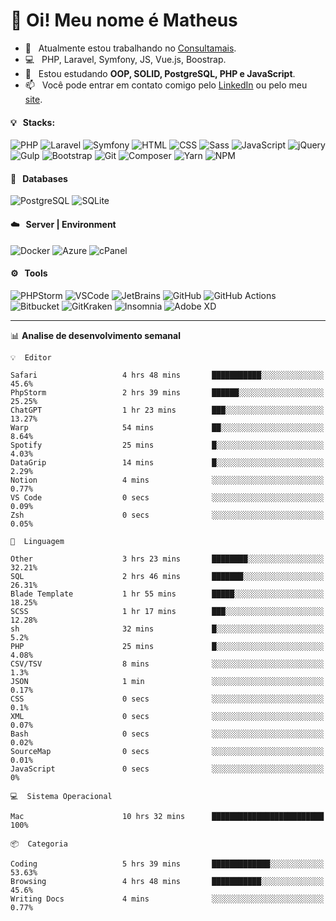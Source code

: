 # 👋 Oi! Meu nome é Matheus

- 🔭 &nbsp; Atualmente estou trabalhando no [Consultamais](https://consultamais.com.br/).
- 💻 &nbsp; PHP, Laravel, Symfony, JS, Vue.js, Boostrap.
- 🌱 &nbsp; Estou estudando **OOP, SOLID, PostgreSQL, PHP e JavaScript**.
- 📫 &nbsp; Você pode entrar em contato comigo pelo [LinkedIn](https://www.linkedin.com/in/matheuscamargoxavier/) ou pelo meu [site](https://matheuscamargo.co).

#### 💡 &nbsp; Stacks:
![PHP](https://img.shields.io/badge/-PHP-777BB4?&logo=php&logoColor=FFFFFF)
![Laravel](https://img.shields.io/badge/-Laravel-FF2D20?&logo=laravel&logoColor=FFFFFF)
![Symfony](https://img.shields.io/badge/-Symfony-000000?&logo=symfony&logoColor=FFFFFF)
![HTML](https://img.shields.io/badge/-HTML-E34F26?&logo=html5&logoColor=FFFFFF)
![CSS](https://img.shields.io/badge/-CSS-1572B6?&logo=css3&logoColor=FFFFFF)
![Sass](https://img.shields.io/badge/-Sass-CC6699?&logo=sass&logoColor=FFFFFF)
![JavaScript](https://img.shields.io/badge/-JavaScript-F7DF1E?&logo=javascript&logoColor=FFFFFF)
![jQuery](https://img.shields.io/badge/-jQuery-0769AD?&logo=jquery&logoColor=FFFFFF)
![Gulp](https://img.shields.io/badge/-Gulp-CF4647?&logo=gulp&logoColor=FFFFFF)
![Bootstrap](https://img.shields.io/badge/-Bootstrap-7952B3?&logo=bootstrap&logoColor=FFFFFF)
![Git](https://img.shields.io/badge/-Git-F05032?&logo=git&logoColor=FFFFFF)
![Composer](https://img.shields.io/badge/-Composer-885630?&logo=composer&logoColor=FFFFFF)
![Yarn](https://img.shields.io/badge/-Yarn-2C8EBB?&logo=yarn&logoColor=FFFFFF)
![NPM](https://img.shields.io/badge/-npm-CB3837?&logo=npm&logoColor=FFFFFF)

#### 💾 &nbsp; Databases
![PostgreSQL](https://img.shields.io/badge/-PostgreSQL-336791?&logo=PostgreSQL&logoColor=FFFFFF)
![SQLite](https://img.shields.io/badge/-SQLite-003B57?&logo=SQLite&logoColor=FFFFFF)

#### ☁️ &nbsp; Server | Environment
![Docker](https://img.shields.io/badge/-Docker-2496ED?&logo=docker&logoColor=FFFFFF)
![Azure](https://img.shields.io/badge/-Azure-0089D6?&logo=microsoft%20azure&logoColor=FFFFFF)
![cPanel](https://img.shields.io/badge/-cPanel-FF6C2C?&logo=cpanel&logoColor=FFFFFF)

#### ⚙️ &nbsp; Tools
![PHPStorm](https://img.shields.io/badge/-PHPStorm-000000?&logo=PHPStorm&logoColor=FFFFFF)
![VSCode](https://img.shields.io/badge/-VSCode-007ACC?&logo=Visual%20Studio%20Code&logoColor=FFFFFF) 
![JetBrains](https://img.shields.io/badge/-JetBrains-000000?&logo=jetbrains&logoColor=FFFFFF) 
![GitHub](https://img.shields.io/badge/-GitHub-181717?&logo=github&logoColor=FFFFFF) 
![GitHub Actions](https://img.shields.io/badge/-GitHub%20Actions-181717?&logo=GitHub%20Actions&logoColor=FFFFFF) 
![Bitbucket](https://img.shields.io/badge/-Bitbucket-0052CC?&logo=bitbucket&logoColor=FFFFFF)
![GitKraken](https://img.shields.io/badge/-GitKraken-179287?&logo=GitKraken&logoColor=FFFFFF)
![Insomnia](https://img.shields.io/badge/-Insomnia-5849BE?&logo=Insomnia&logoColor=FFFFFF)
![Adobe XD](https://img.shields.io/badge/-Adobe%20XD-FF61F6?&logo=adobe%20xd&logoColor=FFFFFF) 
_______

📊  **Analise de desenvolvimento semanal**
```text
💡  Editor

Safari                   4 hrs 48 mins       ███████████░░░░░░░░░░░░░░      45.6%
PhpStorm                 2 hrs 39 mins       ██████░░░░░░░░░░░░░░░░░░░     25.25%
ChatGPT                  1 hr 23 mins        ███░░░░░░░░░░░░░░░░░░░░░░     13.27%
Warp                     54 mins             ██░░░░░░░░░░░░░░░░░░░░░░░      8.64%
Spotify                  25 mins             █░░░░░░░░░░░░░░░░░░░░░░░░      4.03%
DataGrip                 14 mins             █░░░░░░░░░░░░░░░░░░░░░░░░      2.29%
Notion                   4 mins              ░░░░░░░░░░░░░░░░░░░░░░░░░      0.77%
VS Code                  0 secs              ░░░░░░░░░░░░░░░░░░░░░░░░░      0.09%
Zsh                      0 secs              ░░░░░░░░░░░░░░░░░░░░░░░░░      0.05%
```
```text
💬  Linguagem

Other                    3 hrs 23 mins       ████████░░░░░░░░░░░░░░░░░     32.21%
SQL                      2 hrs 46 mins       ███████░░░░░░░░░░░░░░░░░░     26.31%
Blade Template           1 hr 55 mins        █████░░░░░░░░░░░░░░░░░░░░     18.25%
SCSS                     1 hr 17 mins        ███░░░░░░░░░░░░░░░░░░░░░░     12.28%
sh                       32 mins             █░░░░░░░░░░░░░░░░░░░░░░░░       5.2%
PHP                      25 mins             █░░░░░░░░░░░░░░░░░░░░░░░░      4.08%
CSV/TSV                  8 mins              ░░░░░░░░░░░░░░░░░░░░░░░░░       1.3%
JSON                     1 min               ░░░░░░░░░░░░░░░░░░░░░░░░░      0.17%
CSS                      0 secs              ░░░░░░░░░░░░░░░░░░░░░░░░░       0.1%
XML                      0 secs              ░░░░░░░░░░░░░░░░░░░░░░░░░      0.07%
Bash                     0 secs              ░░░░░░░░░░░░░░░░░░░░░░░░░      0.02%
SourceMap                0 secs              ░░░░░░░░░░░░░░░░░░░░░░░░░      0.01%
JavaScript               0 secs              ░░░░░░░░░░░░░░░░░░░░░░░░░         0%
```
```text
💻  Sistema Operacional

Mac                      10 hrs 32 mins      █████████████████████████       100%
```
```text
📦  Categoria

Coding                   5 hrs 39 mins       █████████████░░░░░░░░░░░░     53.63%
Browsing                 4 hrs 48 mins       ███████████░░░░░░░░░░░░░░      45.6%
Writing Docs             4 mins              ░░░░░░░░░░░░░░░░░░░░░░░░░      0.77%
```
